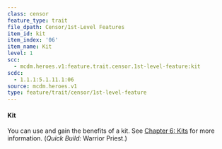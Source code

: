 ```yaml
---
class: censor
feature_type: trait
file_dpath: Censor/1st-Level Features
item_id: kit
item_index: '06'
item_name: Kit
level: 1
scc:
  - mcdm.heroes.v1:feature.trait.censor.1st-level-feature:kit
scdc:
  - 1.1.1:5.1.11.1:06
source: mcdm.heroes.v1
type: feature/trait/censor/1st-level-feature
---
```


#### Kit

You can use and gain the benefits of a kit. See [Chapter 6: Kits](#page-231-0) for more information. (*Quick Build:* Warrior Priest.)

